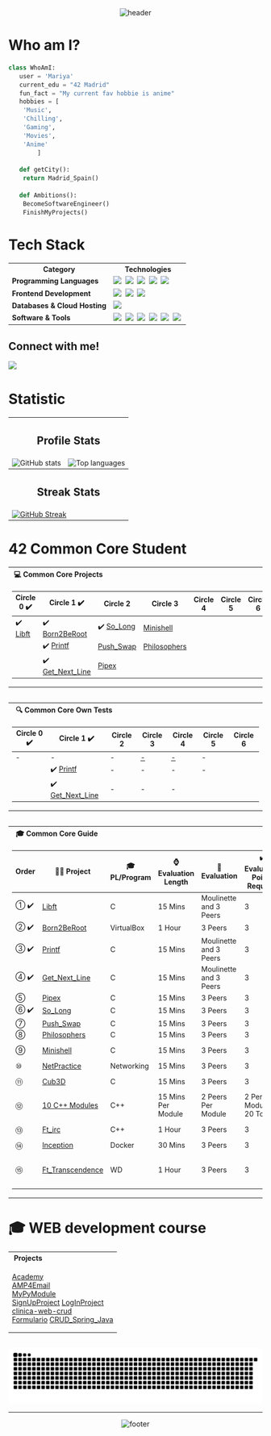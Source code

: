 <!-- HEADER -->
<div align="center" width="100" style="margin-bottom:20px">
  <img src="https://capsule-render.vercel.app/api?color=0:1408d0,50:0860d0,100:08c4d0&height=250&section=header&text=Karma%20Faber%20&fontSize=30&type=waving&fontColor=fefefe&&animation=fadeIn" alt="header"/>
</div>

<!-- Añadimos espacio para evitar solapamiento -->
<div style="clear: both; margin-top: 30px;"></div>

<div align="left">
<h1>Who am I?</h1>

```python 
class WhoAmI:
   user = 'Mariya'
   current_edu = "42 Madrid"
   fun_fact = "My current fav hobbie is anime"
   hobbies = [
    'Music',
    'Chilling',
    'Gaming',
    'Movies',
    'Anime'
   		]
   
   def getCity():
   	return Madrid_Spain()
   
   def Ambitions():
   	BecomeSoftwareEngineer()
   	FinishMyProjects()
```

<!--<p><img align="right" height="250" width="300" src="https://raw.githubusercontent.com/SubhadeepZilong/SubhadeepZilong/main/icons/animation_500_kxa883sd.gif" alt="SubhadeepZilong" /></p>-->

</div>

<!-- Añadimos espacio para evitar solapamiento -->
<div style="clear: both; margin-top: 30px;"></div>

<!-- STACK -->
<div align="left">
<h1>Tech Stack</h1>
<table>
  <tr>
    <th>Category</th>
    <th>Technologies</th>
  </tr>
  <tr>
    <td><strong>Programming Languages</strong></td>
    <td>
      <img src="https://img.shields.io/badge/-C-05122A?style=flat&logo=C&logoColor=A8B9CC">&nbsp;
      <img src="https://img.shields.io/badge/-C++-007ACC?style=flat-square&logo=cplusplus&logoColor=white">&nbsp;
      <img src="https://img.shields.io/badge/-Python-05122A?style=flat&logo=python">&nbsp;
      <img src="https://img.shields.io/badge/-Bash-000?&logo=GNU-Bash">&nbsp;
      <img src="https://img.shields.io/badge/-PHP-000?&logo=PHP">&nbsp;
    </td>
  </tr>
  <tr>
    <td><strong>Frontend Development</strong></td>
    <td>
      <img src="https://img.shields.io/badge/-HTML-05122A?style=flat&logo=HTML5">&nbsp;
      <img src="https://img.shields.io/badge/-CSS-05122A?style=flat&logo=CSS3&logoColor=1572B6">&nbsp;
      <a href="https://getbootstrap.com" target="_blank">
        <img src="https://img.shields.io/badge/Bootstrap-%23563D7C.svg?style=flat&logo=bootstrap&logoColor=white">
      </a>
    </td>
  </tr>
  <tr>
    <td><strong>Databases & Cloud Hosting</strong></td>
    <td>
      <img src="https://img.shields.io/badge/-MySQL-000?&logo=MySQL">&nbsp;
    </td>
  </tr>
  <tr>
    <td><strong>Software & Tools</strong></td>
    <td>
      <img src="https://img.shields.io/badge/-Visual%20Studio%20Code-05122A?style=flat&logo=visual-studio-code&logoColor=007ACC">&nbsp;
      <img src="https://img.shields.io/badge/Linux-FCC624?style=flat&logo=linux&logoColor=black">&nbsp;
      <img src="https://img.shields.io/badge/Windows-0078D6?style=flat-square&logoColor=white">&nbsp;
      <img src="https://img.shields.io/badge/Ubuntu-E95420?style=flat-square&logo=ubuntu&logoColor=white">&nbsp;
      <img src="https://img.shields.io/badge/-GitHub-05122A?style=flat&logo=github">&nbsp; 
      <img src="https://img.shields.io/badge/-Git-05122A?style=flat&logo=git">&nbsp;
    </td>
  </tr>
</table>
</div>

<!-- Añadimos espacio para evitar solapamiento -->
<div style="clear: both; margin-top: 30px;"></div>

<h2>Connect with me!</h2>

[<img src="https://img.shields.io/badge/linkedin-%230077B5.svg?&style=for-the-badge&logo=linkedin&logoColor=white" />](https://www.linkedin.com/in/maria-zolotarova/) 


<!-- Añadimos espacio para evitar solapamiento -->
<div style="clear: both; margin-top: 30px;"></div>

<!-- STATS -->
<div align="left">
  <h1>Statistic</h1>
  <table>
    <tr>
      <th colspan="2"><h2>Profile Stats</h2></th>
    </tr>
    <tr>
      <td>
        <img src="https://github-readme-stats.vercel.app/api?username=KarmaFaber&show_icons=true&theme=cobalt" alt="GitHub stats"/>
      </td>
      <td>
        <img src="https://github-readme-stats.vercel.app/api/top-langs/?username=KarmaFaber&theme=cobalt&layout=compact" alt="Top languages"/>
      </td>
    </tr>
    <tr>
      <th colspan="2"><h2>Streak Stats</h2></th>
    </tr>
    <tr>
      <td colspan="2" align="left">
        <a href="https://git.io/streak-stats">
          <img src="https://github-readme-streak-stats.herokuapp.com?user=KarmaFaber&theme=cobalt" alt="GitHub Streak"/>
        </a>
      </td>
    </tr>
  </table>
</div>


<!-- Añadimos espacio para evitar solapamiento -->
<div style="clear: both; margin-top: 30px;"></div>

<!-- 42 School - common core projects -->
<div align="left">
<h1>42 Common Core Student</h1>
<table>
<tr>
<th align="left"> &nbsp;💻 Common Core Projects</th>
</tr>
<tr>
<td>

| Circle 0 ✔️  | Circle 1 ✔️ | Circle 2 | Circle 3 | Circle 4 | Circle 5 | Circle 6 | 
| ------------- | ------------- | ------------- | ------------- | ------------- | ------------- | ------------- |
| ✔️ [Libft]()  | ✔️ [Born2BeRoot]()  | ✔️ [So_Long]()  | [Minishell]()  | []()  | []()  | []()  | |
| | ✔️ [Printf]()  |  [Push_Swap]()  | [Philosophers]()  | []()  | []() |  |
| | ✔️ [Get_Next_Line]()  | [Pipex]() |  | []()  |  |

</td></tr></table>
</div>


<!-- Añadimos espacio para evitar solapamiento -->
<div style="clear: both; margin-top: 30px;"></div>

<!-- 42 School - common core tests -->
<div align="left">
<table>
<tr>
<th align="left"> &nbsp; 🔍 Common Core Own Tests</th>
</tr>
<tr>

<td>

|  Circle 0 ✔️  | Circle 1 ✔️ | Circle 2  | Circle 3 | Circle 4 | Circle 5 | Circle 6 | 
| ------------- | ------------- | ------------- | ------------- | ------------- | ------------- | ------------- |
|  - | -  | -  | [-]()  | [-]()  | - |
| | ✔️ [Printf](https://github.com/KarmaFaber/ft_printf_test)  |  - | - | -  | - |  |
| | ✔️ [Get_Next_Line](https://github.com/KarmaFaber/GetNextLine_test)  |  -  | - | -  |  |

</td></tr></table>
</div>

<!-- Añadimos espacio para evitar solapamiento -->
<div style="clear: both; margin-top: 30px;"></div>

<!-- 42 School - common core guide table -->
<div align="left">
<table>
<tr>
<th align="left"> &nbsp; 🎓 Common Core Guide</th>
</tr>
<tr>

<td>

|  Order | 👨‍💻  Project | 🎓PL/Program | ⌚ Evaluation Length | 👥 Evaluation | ✔️ Evaluation Points Required | 🧑‍🤝‍🧑 Group Project | 
|--|--|--|--|--|--|--|
| ① ✔️ | [Libft]() | C | 15 Mins | Moulinette and 3 Peers | 3 | No |
| ② ✔️ | [Born2BeRoot]() | VirtualBox | 1 Hour | 3 Peers | 3 | No |
| ③ ✔️ | [Printf]() | C | 15 Mins | Moulinette and 3 Peers | 3 | No |
| ④ ✔️ | [Get_Next_Line]() | C | 15 Mins | Moulinette and 3 Peers | 3 | No |
| ⑤ | [Pipex]() | C | 15 Mins | 3 Peers | 3 | No |
| ⑥ ✔️ | [So_Long]() | C | 15 Mins | 3 Peers | 3 | No |
| ⑦ | [Push_Swap]() | C | 15 Mins | 3 Peers | 3 | No |
| ⑧ | [Philosophers]() | C | 15 Mins | 3 Peers | 3 | No |
| ⑨ | [Minishell]() | C | 15 Mins | 3 Peers | 3 | Yes - 2 People |
| ⑩ | [NetPractice]() | Networking | 15 Mins | 3 Peers | 3 | No |
| ⑪ | [Cub3D]() | C | 15 Mins | 3 Peers | 3 | Yes - 2 People |
| ⑫ | [10 C++ Modules]() | C++ | 15 Mins Per Module | 2 Peers Per Module | 2 Per Module - 20 Total | No |
| ⑬ | [Ft_irc]() | C++ | 1 Hour | 3 Peers | 3 | Yes - 2 People |
| ⑭ | [Inception]() | Docker | 30 Mins | 3 Peers | 3 | No |
| ⑮ | [Ft_Transcendence]() | WD | 1 Hour | 3 Peers | 3 | Yes - Between 3-5 People |

</td>
</tr> </table>
</div>

<!-- Añadimos espacio para evitar solapamiento -->
<div style="clear: both; margin-top: 30px;"></div>

<!-- WEB development course -->
<div align="left">
<table>
<tr>
<h1>🎓 WEB development course</h1>
<th align="left"> &nbsp;Projects</th>
</tr>
<tr>

<td>

[Academy](https://github.com/KarmaFaber/Academy)  
[AMP4Email](https://github.com/KarmaFaber/AMP4Email)  
[MyPyModule](https://github.com/KarmaFaber/MyPyModule)  
[SignUpProject](https://github.com/KarmaFaber/SignUpProject) 
[LogInProject](https://github.com/KarmaFaber/LogInProject)  
[clinica-web-crud](https://github.com/KarmaFaber/clinica-web-crud)  
[Formulario](https://github.com/KarmaFaber/Formulario) 
[CRUD_Spring_Java](https://github.com/KarmaFaber/CRUD_Spring_Java) 

</td>
</tr> </table>
</div>

<!-- Añadimos espacio para evitar solapamiento -->
<div style="clear: both; margin-top: 30px;"></div>

<!-- SNAKE GAME -->
<p align = "center">
	<img src = "https://github.com/7oSkaaa/7oSkaaa/blob/output/github-contribution-grid-snake.svg?" alt = "Snake Game"/>
</p>


<!-- FOOTER -->
<hr>
<div align="center" width="100" style="margin-bottom:20px">
  <img src="https://capsule-render.vercel.app/api?color=0:1408d0,50:0860d0,100:08c4d0&height=100&section=footer&fontSize=30&type=waving&fontColor=fefefe"
  alt="footer" />
</div>


<!--
USED:
1. Markdown:  https://github.github.com/gfm/
2. Icons: https://coolsymbol.com/
3. Header/Footer: https://github.com/kyechan99/capsule-render
4. GitHub streak: https://github-readme-streak-stats.herokuapp.com/demo/
5. Templates: https://github.com/durgeshsamariya/awesome-github-profile-readme-templates/blob/master/templates/Dum6o.md
6. Badges: https://shields.io
7. Stats: https://github.com/anuraghazra/github-readme-stats
9.Snake game: https://github.com/7oSkaaa/7oSkaaa/blob/output/github-contribution-grid-snake.svg
-->
